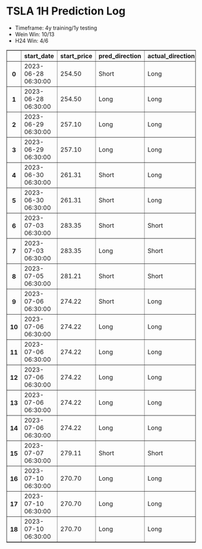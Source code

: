 <h1>TSLA 1H Prediction Log</h1>

* Timeframe: 4y training/1y testing
* Wein Win: 10/13
* H24  Win: 4/6
<table border="1" class="dataframe">
  <thead>
    <tr style="text-align: right;">
      <th></th>
      <th>start_date</th>
      <th>start_price</th>
      <th>pred_direction</th>
      <th>actual_direction</th>
      <th>end_date</th>
      <th>end_price</th>
      <th>difference</th>
      <th>model_type</th>
    </tr>
  </thead>
  <tbody>
    <tr>
      <th>0</th>
      <td>2023-06-28 06:30:00</td>
      <td>254.50</td>
      <td>Short</td>
      <td>Long</td>
      <td>2023-06-28 12:00:00</td>
      <td>256.37</td>
      <td>1.87</td>
      <td>Wein</td>
    </tr>
    <tr>
      <th>1</th>
      <td>2023-06-28 06:30:00</td>
      <td>254.50</td>
      <td>Long</td>
      <td>Long</td>
      <td>2023-06-28 12:00:00</td>
      <td>256.37</td>
      <td>1.87</td>
      <td>H24</td>
    </tr>
    <tr>
      <th>2</th>
      <td>2023-06-29 06:30:00</td>
      <td>257.10</td>
      <td>Long</td>
      <td>Long</td>
      <td>2023-06-29 12:00:00</td>
      <td>257.98</td>
      <td>0.40</td>
      <td>H24</td>
    </tr>
    <tr>
      <th>3</th>
      <td>2023-06-29 06:30:00</td>
      <td>257.10</td>
      <td>Long</td>
      <td>Long</td>
      <td>2023-06-29 12:00:00</td>
      <td>257.98</td>
      <td>0.40</td>
      <td>Wein</td>
    </tr>
    <tr>
      <th>4</th>
      <td>2023-06-30 06:30:00</td>
      <td>261.31</td>
      <td>Short</td>
      <td>Long</td>
      <td>2023-06-30 12:00:00</td>
      <td>263.26</td>
      <td>0.46</td>
      <td>Wein</td>
    </tr>
    <tr>
      <th>5</th>
      <td>2023-06-30 06:30:00</td>
      <td>261.31</td>
      <td>Short</td>
      <td>Long</td>
      <td>2023-06-30 12:00:00</td>
      <td>263.26</td>
      <td>0.46</td>
      <td>H24</td>
    </tr>
    <tr>
      <th>6</th>
      <td>2023-07-03 06:30:00</td>
      <td>283.35</td>
      <td>Short</td>
      <td>Short</td>
      <td>2023-07-03 12:00:00</td>
      <td>279.82</td>
      <td>-3.53</td>
      <td>H24</td>
    </tr>
    <tr>
      <th>7</th>
      <td>2023-07-03 06:30:00</td>
      <td>283.35</td>
      <td>Long</td>
      <td>Short</td>
      <td>2023-07-03 12:00:00</td>
      <td>279.82</td>
      <td>-3.53</td>
      <td>Wein</td>
    </tr>
    <tr>
      <th>8</th>
      <td>2023-07-05 06:30:00</td>
      <td>281.21</td>
      <td>Short</td>
      <td>Short</td>
      <td>2023-07-05 10:00:00</td>
      <td>280.95</td>
      <td>-0.26</td>
      <td>H24</td>
    </tr>
    <tr>
      <th>9</th>
      <td>2023-07-06 06:30:00</td>
      <td>274.22</td>
      <td>Short</td>
      <td>Long</td>
      <td>2023-07-06 07:00:00</td>
      <td>274.28</td>
      <td>0.06</td>
      <td>H24</td>
    </tr>
    <tr>
      <th>10</th>
      <td>2023-07-06 06:30:00</td>
      <td>274.22</td>
      <td>Long</td>
      <td>Long</td>
      <td>2023-07-06 07:00:00</td>
      <td>274.28</td>
      <td>0.06</td>
      <td>Wein</td>
    </tr>
    <tr>
      <th>11</th>
      <td>2023-07-06 06:30:00</td>
      <td>274.22</td>
      <td>Long</td>
      <td>Long</td>
      <td>2023-07-06 07:00:00</td>
      <td>274.28</td>
      <td>0.06</td>
      <td>Wein</td>
    </tr>
    <tr>
      <th>12</th>
      <td>2023-07-06 06:30:00</td>
      <td>274.22</td>
      <td>Long</td>
      <td>Long</td>
      <td>2023-07-06 07:00:00</td>
      <td>274.28</td>
      <td>0.06</td>
      <td>Wein</td>
    </tr>
    <tr>
      <th>13</th>
      <td>2023-07-06 06:30:00</td>
      <td>274.22</td>
      <td>Long</td>
      <td>Long</td>
      <td>2023-07-06 12:00:00</td>
      <td>276.58</td>
      <td>2.36</td>
      <td>Wein</td>
    </tr>
    <tr>
      <th>14</th>
      <td>2023-07-06 06:30:00</td>
      <td>274.22</td>
      <td>Long</td>
      <td>Long</td>
      <td>2023-07-06 12:00:00</td>
      <td>276.58</td>
      <td>2.36</td>
      <td>Wein</td>
    </tr>
    <tr>
      <th>15</th>
      <td>2023-07-07 06:30:00</td>
      <td>279.11</td>
      <td>Short</td>
      <td>Short</td>
      <td>2023-07-07 07:00:00</td>
      <td>277.65</td>
      <td>-1.46</td>
      <td>Wein</td>
    </tr>
    <tr>
      <th>16</th>
      <td>2023-07-10 06:30:00</td>
      <td>270.70</td>
      <td>Long</td>
      <td>Long</td>
      <td>2023-07-10 07:00:00</td>
      <td>271.43</td>
      <td>0.73</td>
      <td>Wein</td>
    </tr>
    <tr>
      <th>17</th>
      <td>2023-07-10 06:30:00</td>
      <td>270.70</td>
      <td>Long</td>
      <td>Long</td>
      <td>2023-07-10 07:00:00</td>
      <td>271.43</td>
      <td>0.73</td>
      <td>Wein</td>
    </tr>
    <tr>
      <th>18</th>
      <td>2023-07-10 06:30:00</td>
      <td>270.70</td>
      <td>Long</td>
      <td>Long</td>
      <td>2023-07-10 07:00:00</td>
      <td>271.43</td>
      <td>0.73</td>
      <td>Wein</td>
    </tr>
  </tbody>
</table>